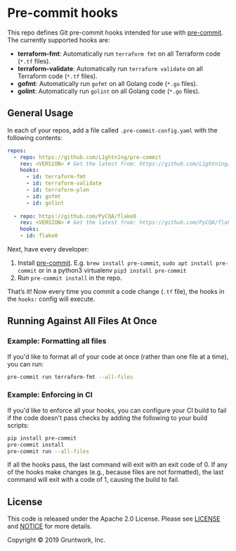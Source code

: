 # Pre-commit hooks

This repo defines Git pre-commit hooks intended for use with [pre-commit](http://pre-commit.com/). The currently
supported hooks are:

* **terraform-fmt**: Automatically run `terraform fmt` on all Terraform code (`*.tf` files).
* **terraform-validate**: Automatically run `terraform validate` on all Terraform code (`*.tf` files).
* **gofmt**: Automatically run `gofmt` on all Golang code (`*.go` files).
* **golint**: Automatically run `golint` on all Golang code (`*.go` files).


## General Usage

In each of your repos, add a file called `.pre-commit-config.yaml` with the following contents:

```yaml
repos:
  - repo: https://github.com/L1ghtn1ng/pre-commit
    rev: <VERSION> # Get the latest from: https://github.com/L1ghtn1ng/pre-commit/releases
    hooks:
      - id: terraform-fmt
      - id: terraform-validate
      - id: terraform-plan
      - id: gofmt
      - id: golint
  
  - repo: https://github.com/PyCQA/flake8
    rev: <VERSION> # Get the latest from: https://github.com/PyCQA/flake8/releases
    hooks:
    - id: flake8
```

Next, have every developer: 

1. Install [pre-commit](http://pre-commit.com/). E.g. `brew install pre-commit`, `sudo apt install pre-commit` or in a python3 virtualenv `pip3 install pre-commit`
3. Run `pre-commit install` in the repo.

That’s it! Now every time you commit a code change (`.tf` file), the hooks in the `hooks:` config will execute.




## Running Against All Files At Once


### Example: Formatting all files

If you'd like to format all of your code at once (rather than one file at a time), you can run:

```bash
pre-commit run terraform-fmt --all-files
```



### Example: Enforcing in CI

If you'd like to enforce all your hooks, you can configure your CI build to fail if the code doesn't pass checks by
adding the following to your build scripts:

```bash
pip install pre-commit
pre-commit install
pre-commit run --all-files
```

If all the hooks pass, the last command will exit with an exit code of 0. If any of the hooks make changes (e.g.,
because files are not formatted), the last command will exit with a code of 1, causing the build to fail.



## License

This code is released under the Apache 2.0 License. Please see [LICENSE](LICENSE) and [NOTICE](NOTICE) for more details.

Copyright &copy; 2019 Gruntwork, Inc.
